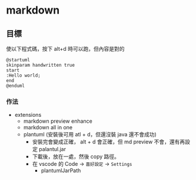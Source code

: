 # markdown

## 目標

使以下程式碼，按下 alt+d 時可以跑，但內容是對的

```plantuml
@startuml
skinparam handwritten true
start
:Hello world;
end
@enduml
```

### 作法

- extensions
  - markdown preview enhance
  - markdown all in one
  - plantuml (安裝後可用 atl + d，但還沒裝 java 還不會成功) 
    - 安裝完會變成正確， alt + d 會正確，但 md preview 不會，還有再設定 palantul.jar
    - 下載後，放在一處，然後 copy 路徑。
    - 在 vscode 的 Code -> `喜好設定` -> `Settings`
      - plantumlJarPath      
  

